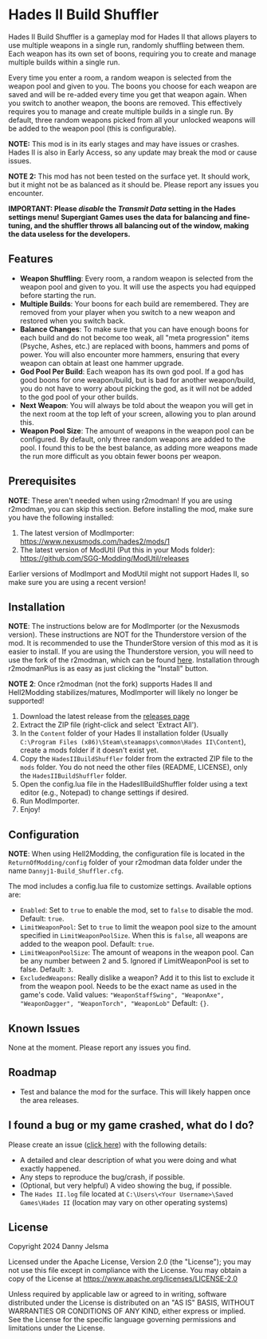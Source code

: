 # Hades II Build Shuffler
Hades II Build Shuffler is a gameplay mod for Hades II that allows players to use multiple weapons in a single run, randomly shuffling between them. Each weapon has its own set of boons, requiring you to create and manage multiple builds within a single run.

Every time you enter a room, a random weapon is selected from the weapon pool and given to you. The boons you choose for each weapon are saved and will be re-added every time you get that weapon again. When you switch to another weapon, the boons are removed.
This effectively requires you to manage and create multiple builds in a single run. By default, three random weapons picked from all your unlocked weapons will be added to the weapon pool (this is configurable).

**NOTE:** This mod is in its early stages and may have issues or crashes. Hades II is also in Early Access, so any update may break the mod or cause issues.

**NOTE 2:** This mod has not been tested on the surface yet. It should work, but it might not be as balanced as it should be. Please report any issues you encounter.

**IMPORTANT: Please *disable* the *Transmit Data* setting in the Hades settings menu! Supergiant Games uses the data for balancing and fine-tuning, and the shuffler throws all balancing out of the window, making the data useless for the developers.**

## Features
- **Weapon Shuffling**: Every room, a random weapon is selected from the weapon pool and given to you. It will use the aspects you had equipped before starting the run.
- **Multiple Builds**: Your boons for each build are remembered. They are removed from your player when you switch to a new weapon and restored when you switch back.
- **Balance Changes**: To make sure that you can have enough boons for each build and do not become too weak, all "meta progression" items (Psyche, Ashes, etc.) are replaced with boons, hammers and poms of power. You will also encounter more hammers, ensuring that every weapon can obtain at least one hammer upgrade.
- **God Pool Per Build**: Each weapon has its own god pool. If a god has good boons for one weapon/build, but is bad for another weapon/build, you do not have to worry about picking the god, as it will not be added to the god pool of your other builds.
- **Next Weapon**: You will always be told about the weapon you will get in the next room at the top left of your screen, allowing you to plan around this.
- **Weapon Pool Size**: The amount of weapons in the weapon pool can be configured. By default, only three random weapons are added to the pool. I found this to be the best balance, as adding more weapons made the run more difficult as you obtain fewer boons per weapon.

## Prerequisites
**NOTE**: These aren't needed when using r2modman! If you are using r2modman, you can skip this section.
Before installing the mod, make sure you have the following installed:
1. The latest version of ModImporter: https://www.nexusmods.com/hades2/mods/1
2. The latest version of ModUtil (Put this in your Mods folder): https://github.com/SGG-Modding/ModUtil/releases

Earlier versions of ModImport and ModUtil might not support Hades II, so make sure you are using a recent version!

## Installation
**NOTE**: The instructions below are for ModImporter (or the Nexusmods version). These instructions are NOT for the Thunderstore version of the mod. It is recommended to use the ThunderStore version of this mod as it is easier to install. If you are using the Thunderstore version, you will need to use the fork of the r2modman, which can be found [here](https://github.com/xiaoxiao921/r2modmanPlus/releases). Installation through r2modmanPlus is as easy as just clicking the "Install" button.

**NOTE 2**: Once r2modman (not the fork) supports Hades II and Hell2Modding stabilizes/matures, ModImporter will likely no longer be supported!

1. Download the latest release from the [releases page](https://github.com/Dannyj1/HadesIIBuildShuffler/releases)
2. Extract the ZIP file (right-click and select 'Extract All').
3. In the `Content` folder of your Hades II installation folder (Usually `C:\Program Files (x86)\Steam\steamapps\common\Hades II\Content`), create a mods folder if it doesn't exist yet.
4. Copy the `HadesIIBuildShuffler` folder from the extracted ZIP file to the `mods` folder. You do not need the other files (README, LICENSE), only the `HadesIIBuildShuffler` folder.
5. Open the config.lua file in the HadesIIBuildShuffler folder using a text editor (e.g., Notepad) to change settings if desired.
6. Run ModImporter.
7. Enjoy!

## Configuration
**NOTE**: When using Hell2Modding, the configuration file is located in the `ReturnOfModding/config` folder of your r2modman data folder under the name `Dannyj1-Build_Shuffler.cfg`.

The mod includes a config.lua file to customize settings. Available options are:
- `Enabled`: Set to `true` to enable the mod, set to `false` to disable the mod. Default: `true`.
- `LimitWeaponPool`: Set to `true` to limit the weapon pool size to the amount specified in `LimitWeaponPoolSize`. When this is `false`, all weapons are added to the weapon pool. Default: `true`.
- `LimitWeaponPoolSize`: The amount of weapons in the weapon pool. Can be any number between 2 and 5. Ignored if LimitWeaponPool is set to false. Default: `3`.
- `ExcludedWeapons`: Really dislike a weapon? Add it to this list to exclude it from the weapon pool. Needs to be the exact name as used in the game's code. Valid values: `"WeaponStaffSwing", "WeaponAxe", "WeaponDagger", "WeaponTorch", "WeaponLob"` Default: `{}`.

## Known Issues
None at the moment. Please report any issues you find.

## Roadmap
- Test and balance the mod for the surface. This will likely happen once the area releases.

## I found a bug or my game crashed, what do I do?
Please create an issue ([click here](https://github.com/Dannyj1/HadesIIBuildShuffler/issues/new/choose)) with the following details:
- A detailed and clear description of what you were doing and what exactly happened.
- Any steps to reproduce the bug/crash, if possible.
- (Optional, but very helpful) A video showing the bug, if possible.
- The `Hades II.log` file located at `C:\Users\<Your Username>\Saved Games\Hades II` (location may vary on other operating systems)

## License
Copyright 2024 Danny Jelsma

Licensed under the Apache License, Version 2.0 (the "License");
you may not use this file except in compliance with the License.
You may obtain a copy of the License at https://www.apache.org/licenses/LICENSE-2.0

Unless required by applicable law or agreed to in writing, software
distributed under the License is distributed on an "AS IS" BASIS,
WITHOUT WARRANTIES OR CONDITIONS OF ANY KIND, either express or implied.
See the License for the specific language governing permissions and
limitations under the License.
